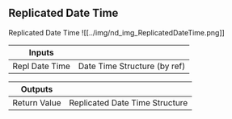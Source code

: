 ## Replicated Date Time
Replicated Date Time
![[../img/nd_img_ReplicatedDateTime.png]]

|Inputs||
|--|--|
| Repl Date Time | Date Time Structure (by ref) |

|Outputs||
|--|--|
| Return Value | Replicated Date Time Structure |
